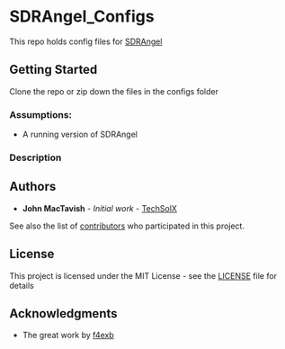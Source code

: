 # SDRAngel_Configs

This repo holds config files for [SDRAngel](https://github.com/f4exb/sdrangel)

## Getting Started

Clone the repo or zip down the files in the configs folder

### Assumptions:
* A running version of SDRAngel

### Description

## Authors

* **John MacTavish** - *Initial work* -
[TechSolX](https://github.com/techsolx)

See also the list of
[contributors](https://github.com/techsolx/sdrangel_configs/graphs/contributors)
who participated in this project.

## License

This project is licensed under the MIT License - see the
[LICENSE](LICENSE) file for details

## Acknowledgments

* The great work by [f4exb](https://github.com/f4exb)
